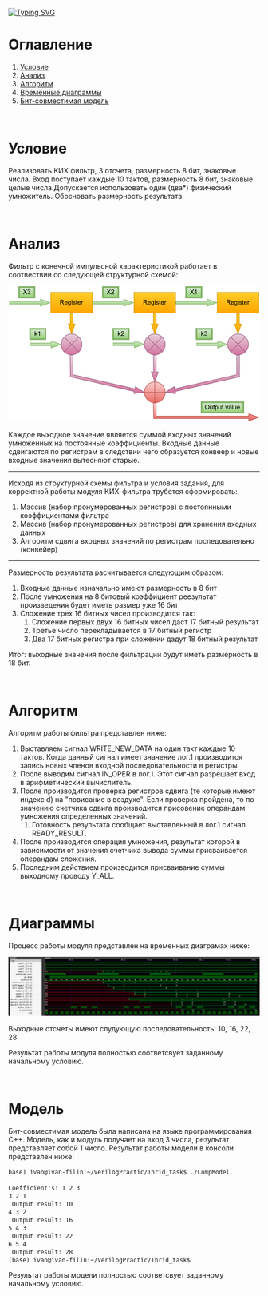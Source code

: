 [![Typing SVG](https://readme-typing-svg.herokuapp.com?size=30&color=22F723&vCenter=true&lines=FIR+filter)](https://git.io/typing-svg)
  
# Оглавление
<div class = "intro">  

1. [Условие](#Условие) 
2. [Анализ](#Анализ) 
3. [Алгоритм](#Алгоритм)  
4. [Временные диаграммы](#Диаграммы)  
5. [Бит-совместимая модель](#модель)  

</div><br>


# Условие  
<p>
Реализовать КИХ фильтр, 3 отсчета, размерность 8 бит, знаковые числа. Вход поступает каждые 10 тактов, размерность 8 бит, знаковые целые числа.Допускается использовать один (два*) физический умножитель. Обосновать размерность
результата.
</p>
<br>  

# Анализ
<p>  

Фильтр с конечной импульсной характеристикой работает в соотвествии со следующей структурной схемой:

![Структурная схема КИХ фильтра](./image/scheme.png "Структурная схема КИХ фильтра")


Каждое выходное значение является суммой входных значений умноженных на постоянные коэффициенты. Входные данные сдвигаются по регистрам в следствии чего образуется конвеер и новые входные значения вытесняют старые.
___

Исходя из структурной схемы фильтра и условия задания, для корректной работы модуля КИХ-фильтра трубется сформировать:
1. Массив (набор пронумерованных регистров) с постоянными коэффициентами фильтра
2. Массив (набор пронумерованных регистров) для хранения входных данных
3. Алгоритм сдвига входных значений по регистрам последовательно (конвейер)
____

Размерность результата расчитывается следующим образом:
1. Входные данные изначально имеют размерность в 8 бит
2. После умножения на 8 битовый коэффициент реезультат произведения будет иметь размер уже 16 бит
3. Сложение трех 16 битных чисел производится так:   
    1. Сложение первых двух 16 битных чисел даст 17 битный результат
    2. Третье число перекладывается в 17 битный регистр
    3. Два 17 битных регистра при сложении дадут 18 битный результат

Итог: выходные значения после фильтрации будут иметь размерность в 18 бит.

</p>
<br>  

# Алгоритм  

<p>
 Алгоритм работы фильтра представлен ниже:  
</p>

<div class = "intro">  

1. Выставляем сигнал WRITE_NEW_DATA на один такт каждые 10 тактов. Когда данный сигнал имеет значение лог.1 производится запись новых членов входной последовательности в регистры
2. После выводим сигнал IN_OPER  в лог.1. Этот сигнал разрешает вход в арифметический вычислитель.
3. После производится проверка регистров сдвига (те которые имеют индекс d) на "повисание в воздухе". Если проверка пройдена, то по значению счетчика сдвига производится присовение операндам умножения определенных значений.
    1. Готовность результата сообщает выставленный в лог.1 сигнал READY_RESULT.
5. После производится операция умножения, результат которой в зависимости от значения счетчика вывода суммы присваивается операндам сложения.
6. Последним действием производится присваивание суммы выходному проводу Y_ALL.
    
</div>  
<br>  

# Диаграммы
<p>
Процесс работы модуля представлен на временных диаграмах ниже:
</p>  

![Структурная схема КИХ фильтра](./image/all_diagramm.png "Структурная схема КИХ фильтра")
<p>
Выходные отсчеты имеют слудующую последовательность: 10, 16, 22, 28.   

Результат работы модуля полностью соответсвует заданному начальному условию.
</p>  
<br>  


# Модель
<p>
Бит-совместимая модель была написана на языке программирования C++. Модель, как и модуль получает на вход 3 числа, результат представляет собой 1 число. Результат работы модели в консоли представлен ниже:  


```shell
base) ivan@ivan-filin:~/VerilogPractic/Thrid_task$ ./CompModel 

Coefficient's: 1 2 3
3 2 1 
 Output result: 10
4 3 2 
 Output result: 16
5 4 3 
 Output result: 22
6 5 4 
 Output result: 28
(base) ivan@ivan-filin:~/VerilogPractic/Thrid_task$ 
```
</p>

<p>
Результат работы модели полностью соответсвует заданному начальному условию.
</p>  

<br>  
 

